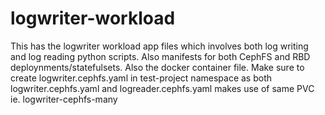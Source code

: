 # logwriter-workload
This has the logwriter workload app files which involves both log writing and log reading python scripts. Also manifests for both CephFS and RBD deploynments/statefulsets. Also the docker container file.
Make sure to create logwriter.cephfs.yaml in test-project namespace as both logwriter.cephfs.yaml and logreader.cephfs.yaml makes use of same PVC ie. logwriter-cephfs-many
